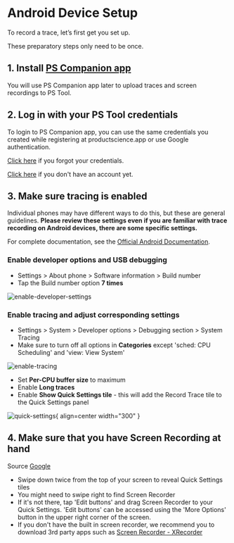 # Android Device Setup

To record a trace, let’s first get you set up.

These preparatory steps only need to be once.

## 1. Install [PS Companion app](https://play.google.com/store/apps/details?id=com.ps.companion&hl=en_US&gl=US&pli=1) 

You will use PS Companion app later to upload traces and screen recordings to PS Tool.

## 2. Log in with your PS Tool credentials

To login to PS Companion app, you can use the same credentials you created while registering at productscience.app or use Google authentication.

[Click here](https://productscience.app/recovery-token) if you forgot your credentials.

[Click here](https://productscience.app/sign-up-trial) if you don't have an account yet.

## 3. Make sure tracing is enabled
Individual phones may have different ways to do this, but these are general guidelines. **Please review these settings even if you are familiar with trace recording on Android devices, there are some specific settings.**

For complete documentation, see the [Official Android Documentation](https://developer.android.com/studio/debug/dev-options).

### Enable developer options and USB debugging

- Settings &gt; About phone &gt; Software information &gt; Build number
- Tap the Build number option __7 times__

![enable-developer-settings](../images/dev-options.png)

### Enable tracing and adjust corresponding settings

- Settings &gt; System &gt; Developer options &gt; Debugging section &gt; System Tracing
- Make sure to turn off all options in __Categories__ except 'sched: CPU Scheduling' and 'view: View System' 

![enable-tracing](../../images/enable-tracing.png)

- Set __Per-CPU buffer size__ to maximum
- Enable __Long traces__
- Enable __Show Quick Settings tile__ - this will add the Record Trace tile to the Quick Settings panel

![quick-settings](../../images/quick-settings.png){ align=center width="300" }

## 4. Make sure that you have Screen Recording at hand

Source [Google](https://support.google.com/android/answer/9075928?hl=en)

- Swipe down twice from the top of your screen to reveal Quick Settings tiles
- You might need to swipe right to find Screen Recorder
- If it's not there, tap 'Edit buttons' and drag Screen Recorder to your Quick Settings. 'Edit buttons' can be accessed using the 'More Options' button in the upper right corner of the screen.
- If you don't have the built in screen recorder, we recommend you to download 3rd party apps such as [Screen Recorder - XRecorder](https://play.google.com/store/apps/details?id=videoeditor.videorecorder.screenrecorder&hl=en_US&gl=US)


